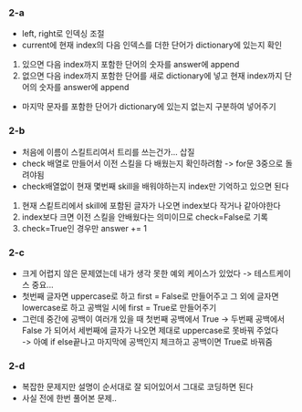 ### 2-a
- left, right로 인덱싱 조절 
- current에 현재 index의 다음 인덱스를 더한 단어가 dictionary에 있는지 확인   
1. 있으면 다음 index까지 포함한 단어의 숫자를 answer에 append   
2. 없으면 다음 index까지 포함한 단어를 새로 dictionary에 넣고 현재 index까지 단어의 숫자를 answer에 append   
- 마지막 문자를 포함한 단어가 dictionary에 있는지 없는지 구분하여 넣어주기   

### 2-b
- 처음에 이름이 스킬트리여서 트리를 쓰는건가... 삽질   
- check 배열로 만들어서 이전 스킬을 다 배웠는지 확인하려함 -> for문 3중으로 돌려야됨   
- check배열없이 현재 몇번째 skill을 배워야하는지 index만 기억하고 있으면 된다   
1. 현재 스킽트리에서 skill에 포함된 글자가 나오면 index보다 작거나 같아야한다
2. index보다 크면 이전 스킬을 안배웠다는 의미이므로 check=False로 기록   
3. check=True인 경우만 answer += 1   

### 2-c   
- 크게 어렵지 않은 문제였는데 내가 생각 못한 예외 케이스가 있었다 -> 테스트케이스 중요...   
- 첫번째 글자면 uppercase로 하고 first = False로 만들어주고 그 외에 글자면 lowercase로 하고 공백일 시에 first = True로 만들어주기   
- 그런데 중간에 공백이 여러개 있을 때 첫번째 공백에서 True -> 두번째 공백에서 False 가 되어서 세번째에 글자가 나오면 제대로 uppercase로 못바꿔 주었다   
-> 아예 if else끝나고 마지막에 공백인지 체크하고 공백이면 True로 바꿔줌

### 2-d
- 복잡한 문제지만 설명이 순서대로 잘 되어있어서 그대로 코딩하면 된다   
- 사실 전에 한번 풀어본 문제..   